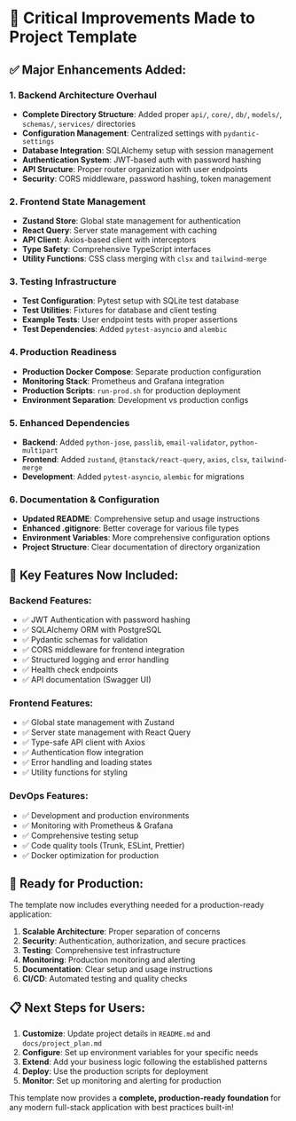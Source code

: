# 🎯 Critical Improvements Made to Project Template

## ✅ **Major Enhancements Added:**

### 1. **Backend Architecture Overhaul**

- **Complete Directory Structure**: Added proper `api/`, `core/`, `db/`, `models/`, `schemas/`, `services/` directories
- **Configuration Management**: Centralized settings with `pydantic-settings`
- **Database Integration**: SQLAlchemy setup with session management
- **Authentication System**: JWT-based auth with password hashing
- **API Structure**: Proper router organization with user endpoints
- **Security**: CORS middleware, password hashing, token management

### 2. **Frontend State Management**

- **Zustand Store**: Global state management for authentication
- **React Query**: Server state management with caching
- **API Client**: Axios-based client with interceptors
- **Type Safety**: Comprehensive TypeScript interfaces
- **Utility Functions**: CSS class merging with `clsx` and `tailwind-merge`

### 3. **Testing Infrastructure**

- **Test Configuration**: Pytest setup with SQLite test database
- **Test Utilities**: Fixtures for database and client testing
- **Example Tests**: User endpoint tests with proper assertions
- **Test Dependencies**: Added `pytest-asyncio` and `alembic`

### 4. **Production Readiness**

- **Production Docker Compose**: Separate production configuration
- **Monitoring Stack**: Prometheus and Grafana integration
- **Production Scripts**: `run-prod.sh` for production deployment
- **Environment Separation**: Development vs production configs

### 5. **Enhanced Dependencies**

- **Backend**: Added `python-jose`, `passlib`, `email-validator`, `python-multipart`
- **Frontend**: Added `zustand`, `@tanstack/react-query`, `axios`, `clsx`, `tailwind-merge`
- **Development**: Added `pytest-asyncio`, `alembic` for migrations

### 6. **Documentation & Configuration**

- **Updated README**: Comprehensive setup and usage instructions
- **Enhanced .gitignore**: Better coverage for various file types
- **Environment Variables**: More comprehensive configuration options
- **Project Structure**: Clear documentation of directory organization

## 🔧 **Key Features Now Included:**

### **Backend Features:**

- ✅ JWT Authentication with password hashing
- ✅ SQLAlchemy ORM with PostgreSQL
- ✅ Pydantic schemas for validation
- ✅ CORS middleware for frontend integration
- ✅ Structured logging and error handling
- ✅ Health check endpoints
- ✅ API documentation (Swagger UI)

### **Frontend Features:**

- ✅ Global state management with Zustand
- ✅ Server state management with React Query
- ✅ Type-safe API client with Axios
- ✅ Authentication flow integration
- ✅ Error handling and loading states
- ✅ Utility functions for styling

### **DevOps Features:**

- ✅ Development and production environments
- ✅ Monitoring with Prometheus & Grafana
- ✅ Comprehensive testing setup
- ✅ Code quality tools (Trunk, ESLint, Prettier)
- ✅ Docker optimization for production

## 🚀 **Ready for Production:**

The template now includes everything needed for a production-ready application:

1. **Scalable Architecture**: Proper separation of concerns
2. **Security**: Authentication, authorization, and secure practices
3. **Testing**: Comprehensive test infrastructure
4. **Monitoring**: Production monitoring and alerting
5. **Documentation**: Clear setup and usage instructions
6. **CI/CD**: Automated testing and quality checks

## 📋 **Next Steps for Users:**

1. **Customize**: Update project details in `README.md` and `docs/project_plan.md`
2. **Configure**: Set up environment variables for your specific needs
3. **Extend**: Add your business logic following the established patterns
4. **Deploy**: Use the production scripts for deployment
5. **Monitor**: Set up monitoring and alerting for production

This template now provides a **complete, production-ready foundation** for any modern full-stack application with best practices built-in!
